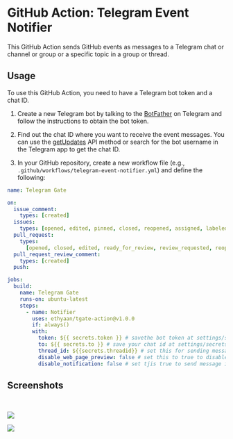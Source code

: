 # GitHub Action: Telegram Event Notifier

This GitHub Action sends GitHub events as messages to a Telegram chat or channel or group or a specific topic in a group or thread.

## Usage

To use this GitHub Action, you need to have a Telegram bot token and a chat ID.

1. Create a new Telegram bot by talking to the [BotFather](https://t.me/BotFather) on Telegram and follow the instructions to obtain the bot token.

2. Find out the chat ID where you want to receive the event messages. You can use the [getUpdates](https://core.telegram.org/bots/api#getupdates) API method or search for the bot username in the Telegram app to get the chat ID.

3. In your GitHub repository, create a new workflow file (e.g., `.github/workflows/telegram-event-notifier.yml`) and define the following:

```yaml
name: Telegram Gate

on:
  issue_comment:
    types: [created]
  issues:
    types: [opened, edited, pinned, closed, reopened, assigned, labeled]
  pull_request:
    types:
      [opened, closed, edited, ready_for_review, review_requested, reopened]
  pull_request_review_comment:
    types: [created]
  push:

jobs:
  build:
    name: Telegram Gate
    runs-on: ubuntu-latest
    steps:
      - name: Notifier
        uses: ethyaan/tgate-action@v1.0.0
        if: always()
        with:
          token: ${{ secrets.token }} # savethe bot token at settings/secrets with name: token
          to: ${{ secrets.to }} # save your chat id at settings/secrets with name: chat
          thread_id: ${{secrets.threadid}} # set this for sending message in thread or group topic
          disable_web_page_preview: false # set this to true to disable link previw in telegram
          disable_notification: false # set tjis true to send message in silet mode
```

## Screenshots

<br >

![](https://github.com/ethyaan/tgate-action/blob/main/screenshots/comment.png)

![](https://github.com/ethyaan/tgate-action/blob/main/screenshots/push-message.png)
